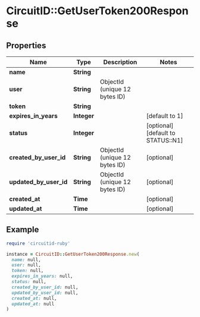 # CircuitID::GetUserToken200Response

## Properties

| Name | Type | Description | Notes |
| ---- | ---- | ----------- | ----- |
| **name** | **String** |  |  |
| **user** | **String** | ObjectId (unique 12 bytes ID) |  |
| **token** | **String** |  |  |
| **expires_in_years** | **Integer** |  | [default to 1] |
| **status** | **Integer** |  | [optional][default to STATUS::N1] |
| **created_by_user_id** | **String** | ObjectId (unique 12 bytes ID) | [optional] |
| **updated_by_user_id** | **String** | ObjectId (unique 12 bytes ID) | [optional] |
| **created_at** | **Time** |  | [optional] |
| **updated_at** | **Time** |  | [optional] |

## Example

```ruby
require 'circuitid-ruby'

instance = CircuitID::GetUserToken200Response.new(
  name: null,
  user: null,
  token: null,
  expires_in_years: null,
  status: null,
  created_by_user_id: null,
  updated_by_user_id: null,
  created_at: null,
  updated_at: null
)
```

